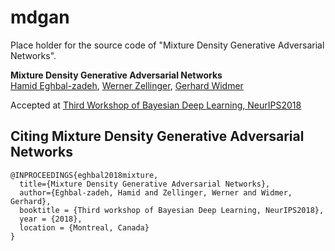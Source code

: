 # mdgan
Place holder for the source code of "Mixture Density Generative Adversarial Networks".

**Mixture Density Generative Adversarial Networks**
<br>
[Hamid Eghbal-zadeh](https://www.jku.at/en/institute-of-computational-perception/about-us/people/hamid-eghbal-zadeh/), [Werner Zellinger](https://www.flll.jku.at/staff/wernerz), [Gerhard Widmer](https://www.jku.at/en/institute-of-computational-perception/about-us/people/gerhard-widmer/)

Accepted at [Third Workshop of Bayesian Deep Learning, NeurIPS2018](http://bayesiandeeplearning.org/)

## Citing Mixture Density Generative Adversarial Networks

```
@INPROCEEDINGS{eghbal2018mixture,
  title={Mixture Density Generative Adversarial Networks},
  author={Eghbal-zadeh, Hamid and Zellinger, Werner and Widmer, Gerhard},
  booktitle = {Third workshop of Bayesian Deep Learning, NeurIPS2018},
  year = {2018},
  location = {Montreal, Canada}
}
```
